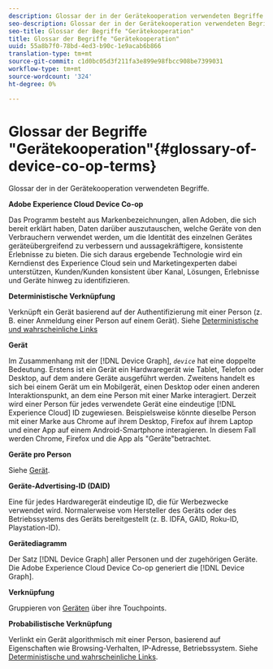 ```yaml
---
description: Glossar der in der Gerätekooperation verwendeten Begriffe.
seo-description: Glossar der in der Gerätekooperation verwendeten Begriffe.
seo-title: Glossar der Begriffe "Gerätekooperation"
title: Glossar der Begriffe "Gerätekooperation"
uuid: 55a8b7f0-78bd-4ed3-b90c-1e9acab6b866
translation-type: tm+mt
source-git-commit: c1d0bc05d3f211fa3e899e98fbcc908be7399031
workflow-type: tm+mt
source-wordcount: '324'
ht-degree: 0%

---
```



# Glossar der Begriffe &quot;Gerätekooperation&quot;{#glossary-of-device-co-op-terms}

Glossar der in der Gerätekooperation verwendeten Begriffe.

**Adobe Experience Cloud Device Co-op**

Das Programm besteht aus Markenbezeichnungen, allen Adoben, die sich bereit erklärt haben, Daten darüber auszutauschen, welche Geräte von den Verbrauchern verwendet werden, um die Identität des einzelnen Gerätes geräteübergreifend zu verbessern und aussagekräftigere, konsistente Erlebnisse zu bieten. Die sich daraus ergebende Technologie wird ein Kerndienst des Experience Cloud sein und Marketingexperten dabei unterstützen, Kunden/Kunden konsistent über Kanal, Lösungen, Erlebnisse und Geräte hinweg zu identifizieren.

**Deterministische Verknüpfung**

Verknüpft ein Gerät basierend auf der Authentifizierung mit einer Person (z. B. einer Anmeldung einer Person auf einem Gerät). Siehe [Deterministische und wahrscheinliche Links](processes/links.md#concept-58bb7ab25f904f5f98d645e35205c931)

**Gerät**

Im Zusammenhang mit der [!DNL Device Graph], *`device`* hat eine doppelte Bedeutung. Erstens ist ein Gerät ein Hardwaregerät wie Tablet, Telefon oder Desktop, auf dem andere Geräte ausgeführt werden. Zweitens handelt es sich bei einem Gerät um ein Mobilgerät, einen Desktop oder einen anderen Interaktionspunkt, an dem eine Person mit einer Marke interagiert. Derzeit wird einer Person für jedes verwendete Gerät eine eindeutige [!DNL Experience Cloud] ID zugewiesen. Beispielsweise könnte dieselbe Person mit einer Marke aus Chrome auf ihrem Desktop, Firefox auf ihrem Laptop und einer App auf einem Android-Smartphone interagieren. In diesem Fall werden Chrome, Firefox und die App als &quot;Geräte&quot;betrachtet.

**Geräte pro Person**

Siehe [Gerät](glossary.md#glossentry-5690d9a245634214b91890156e216950).

**Geräte-Advertising-ID (DAID)**

Eine für jedes Hardwaregerät eindeutige ID, die für Werbezwecke verwendet wird. Normalerweise vom Hersteller des Geräts oder des Betriebssystems des Geräts bereitgestellt (z. B. IDFA, GAID, Roku-ID, Playstation-ID).

**Gerätediagramm**

Der Satz [!DNL Device Graph] aller Personen und der zugehörigen Geräte. Die Adobe Experience Cloud Device Co-op generiert die [!DNL Device Graph].

**Verknüpfung**

Gruppieren von [Geräten](glossary.md#glossentry-5690d9a245634214b91890156e216950) über ihre Touchpoints.

**Probabilistische Verknüpfung**

Verlinkt ein Gerät algorithmisch mit einer Person, basierend auf Eigenschaften wie Browsing-Verhalten, IP-Adresse, Betriebssystem. Siehe [Deterministische und wahrscheinliche Links](processes/links.md#concept-58bb7ab25f904f5f98d645e35205c931).
